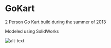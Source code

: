 # GoKart

2 Person Go Kart build during the summer of 2013

Modeled using SolidWorks

![alt-text](https://github.com/HanYangZhao/GoKart/blob/master/photos/Untitled-1.jpg)
